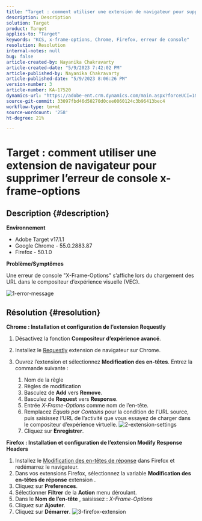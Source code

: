 ```yaml
---
title: "Target : comment utiliser une extension de navigateur pour supprimer l’erreur de console x-frame-options"
description: Description
solution: Target
product: Target
applies-to: "Target"
keywords: "KCS, x-frame-options, Chrome, Firefox, erreur de console"
resolution: Resolution
internal-notes: null
bug: false
article-created-by: Nayanika Chakravarty
article-created-date: "5/9/2023 7:42:02 PM"
article-published-by: Nayanika Chakravarty
article-published-date: "5/9/2023 8:06:26 PM"
version-number: 3
article-number: KA-17520
dynamics-url: "https://adobe-ent.crm.dynamics.com/main.aspx?forceUCI=1&pagetype=entityrecord&etn=knowledgearticle&id=dde4a48e-a1ee-ed11-8849-6045bd006b4b"
source-git-commit: 33097fbd46d50270d0cee0060124c3b96413bec4
workflow-type: tm+mt
source-wordcount: '258'
ht-degree: 21%

---
```


# Target : comment utiliser une extension de navigateur pour supprimer l’erreur de console x-frame-options

## Description {#description}


<b>Environnement</b>

- Adobe Target v17.1.1
- Google Chrome - 55.0.2883.87
- Firefox - 50.1.0


<b>Problème/Symptômes</b>

Une erreur de console &quot;X-Frame-Options&quot; s’affiche lors du chargement des URL dans le compositeur d’expérience visuelle (VEC).

![1-error-message](https://helpx.adobe.com/content/dam/help/en/target/kb/how-to-use-a-browser-extension-to-remove-x-frame-options-console/jcr%3acontent/main-pars/image/1-errormessage.jpg "1-error-message")


## Résolution {#resolution}


<b>Chrome : Installation et configuration de l’extension Requestly</b>

1. Désactivez la fonction <b>Compositeur d’expérience avancé</b>.
2. Installez le [Requestly](https://chrome.google.com/webstore/detail/requestly/mdnleldcmiljblolnjhpnblkcekpdkpa?hl=en) extension de navigateur sur Chrome.
3. Ouvrez l’extension et sélectionnez <b>Modification des en-têtes</b>. Entrez la commande suivante :

   1. Nom de la règle
   2. Règles de modification
   3. Basculez de <b>Add</b> vers <b>Remove</b>.
   4. Basculez de <b>Request</b> vers <b>Response</b>.
   5. Entrée *X-Frame-Options* comme nom de l’en-tête.
   6. Remplacez *Equals par Contains* pour la condition de l’URL source, puis saisissez l’URL de l’activité que vous essayez de charger dans le compositeur d’expérience virtuelle.
      ![2-extension-settings](https://helpx.adobe.com/content/dam/help/en/target/kb/how-to-use-a-browser-extension-to-remove-x-frame-options-console/jcr%3acontent/main-pars/procedure/proc_par/step_2/step_par/image/2-extension-settings.png "2-extension-settings")
   7. Cliquez sur <b>Enregistrer</b>.


<b>Firefox : Installation et configuration de l’extension Modify Response Headers</b>

1. Installez le [Modification des en-têtes de réponse](https://addons.mozilla.org/en-US/firefox/addon/modheader-firefox/) dans Firefox et redémarrez le navigateur.
2. Dans vos extensions Firefox, sélectionnez la variable <b>Modification des en-têtes de réponse</b> extension .
3. Cliquez sur <b>Preferences</b>.
4. Sélectionner <b>Filtrer</b> de la <b>Action</b> menu déroulant.
5. Dans le <b>Nom de l’en-tête</b> , saisissez : *X-Frame-Options*
6. Cliquez sur <b>Ajouter</b>.
7. Cliquez sur <b>Démarrer</b>.
   ![3-firefox-extension](https://helpx.adobe.com/content/dam/help/en/target/kb/how-to-use-a-browser-extension-to-remove-x-frame-options-console/jcr%3acontent/main-pars/procedure_1532616470/proc_par/step_1817832849/step_par/image/3-firefox-extension.png "3-firefox-extension")

